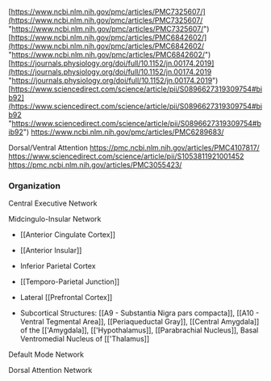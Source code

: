 [https://www.ncbi.nlm.nih.gov/pmc/articles/PMC7325607/](https://www.ncbi.nlm.nih.gov/pmc/articles/PMC7325607/ "https://www.ncbi.nlm.nih.gov/pmc/articles/PMC7325607/") [https://www.ncbi.nlm.nih.gov/pmc/articles/PMC6842602/](https://www.ncbi.nlm.nih.gov/pmc/articles/PMC6842602/ "https://www.ncbi.nlm.nih.gov/pmc/articles/PMC6842602/") [https://journals.physiology.org/doi/full/10.1152/jn.00174.2019](https://journals.physiology.org/doi/full/10.1152/jn.00174.2019 "https://journals.physiology.org/doi/full/10.1152/jn.00174.2019") [https://www.sciencedirect.com/science/article/pii/S0896627319309754#bib92](https://www.sciencedirect.com/science/article/pii/S0896627319309754#bib92 "https://www.sciencedirect.com/science/article/pii/S0896627319309754#bib92")
https://www.ncbi.nlm.nih.gov/pmc/articles/PMC6289683/

Dorsal/Ventral Attention
https://pmc.ncbi.nlm.nih.gov/articles/PMC4107817/
https://www.sciencedirect.com/science/article/pii/S1053811921001452
https://pmc.ncbi.nlm.nih.gov/articles/PMC3055423/

### Organization
Central Executive Network

Midcingulo-Insular Network
- [[Anterior Cingulate Cortex]]
- [[Anterior Insular]]

- Inferior Parietal Cortex
- [[Temporo-Parietal Junction]]
- Lateral [[Prefrontal Cortex]]
- Subcortical Structures: [[A9 - Substantia Nigra pars compacta]], [[A10 - Ventral Tegmental Area]], [[Periaqueductal Gray]], [[Central Amygdala]] of the [['Amygdala]], [['Hypothalamus]], [[Parabrachial Nucleus]], Basal Ventromedial Nucleus of [['Thalamus]]

Default Mode Network

Dorsal Attention Network
